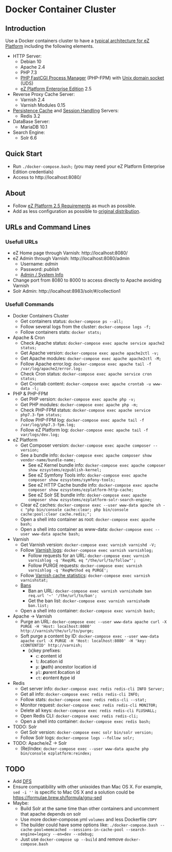 Docker Container Cluster
========================

Introduction
------------

Use a Docker containers cluster to have a [typical architecture for eZ Platform](https://doc.ezplatform.com/en/2.5/guide/clustering/) including the following elements.
* HTTP Server:
  - Debian 10
  - Apache 2.4
  - PHP 7.3
  - [PHP FastCGI Process Manager](https://www.php.net/manual/install.fpm.php) (PHP-FPM) with [Unix domain socket](https://en.wikipedia.org/wiki/Unix_domain_socket) (UDS)
  - [eZ Platform Enterprise Edition](https://ez.no/Products/eZ-Platform-Enterprise-Edition) 2.5
* Reverse Proxy Cache Server:
  - Varnish 2.4
  - Varnish Modules 0.15
* [Persistence Cache](https://doc.ezplatform.com/en/2.5/guide/persistence_cache/) and [Session Handling](https://doc.ezplatform.com/en/2.5/guide/sessions/) Servers:
  - Redis 3.2
* DataBase Server:
  - MariaDB 10.1
* Search Engine:
  - Solr 6.6

Quick Start
-----------

* Run `./docker-compose.bash;` (you may need your eZ Platform Enterprise Edition credentials)
* Access to http://localhost:8080/

About
-----

* Follow [eZ Platform 2.5 Requirements](https://doc.ezplatform.com/en/2.5/getting_started/requirements/) as much as possible.
* Add as less configuration as possible to [original distribution](https://github.com/ezsystems/ezplatform-ee/tree/v2.5.9).

URLs and Command Lines
----------------------

### Usefull URLs
* eZ Home page through Varnish: http://localhost:8080/
* eZ Admin through Varnish: http://localhost:8080/admin
  - Username: *admin*
  - Password: *publish*
  * [Admin / System Info](http://localhost:8080/admin/systeminfo)
* Change port from 8080 to 8000 to access directly to Apache avoiding Varnish
* Solr Admin: http://localhost:8983/solr/#/collection1

### Usefull Commands
* Docker Containers Cluster
  - Get containers status: `docker-compose ps --all;`
  - Follow several logs from the cluster: `docker-compose logs -f;`
  - Follow containers stats: `docker stats;`
* Apache & Cron
  - Check Apache status: `docker-compose exec apache service apache2 status;`
  - Get Apache version: `docker-compose exec apache apache2ctl -v;`
  - Get Apache modules: `docker-compose exec apache apache2ctl -M;`
  - Follow Apache error.log: `docker-compose exec apache tail -f /var/log/apache2/error.log;`
  - Check Cron status: `docker-compose exec apache service cron status;`
  - Get Crontab content: `docker-compose exec apache crontab -u www-data -l;`
* PHP & PHP-FPM
  - Get PHP version: `docker-compose exec apache php -v;`
  - Get PHP modules: `docker-compose exec apache php -m;`
  - Check PHP-FPM status: `docker-compose exec apache service php7.3-fpm status;`
  - Follow PHP-FPM log: `docker-compose exec apache tail -f /var/log/php7.3-fpm.log;`
  - Follow eZ Platform log: `docker-compose exec apache tail -f var/logs/dev.log;`
* eZ Platform
  - Get Composer version: `docker-compose exec apache composer --version;`
  - See a bundle info: `docker-compose exec apache composer show vendor-name/bundle-name;`
    - See eZ Kernel bundle info: `docker-compose exec apache composer show ezsystems/ezpublish-kernel;`
    - See eZ Symfony Tools info: `docker-compose exec apache composer show ezsystems/symfony-tools;`
    - See eZ HTTP Cache bundle info: `docker-compose exec apache composer show ezsystems/ezplatform-http-cache;`
    - See eZ Solr SE bundle info: `docker-compose exec apache composer show ezsystems/ezplatform-solr-search-engine;`
  - Clear eZ caches: `docker-compose exec --user www-data apache sh -c "php bin/console cache:clear; php bin/console cache:pool:clear cache.redis;";` 
  - Open a shell into container as root: `docker-compose exec apache bash;`
  - Open a shell into container as www-data: `docker-compose exec --user www-data apache bash;`
* Varnish
  - Get Varnish version: `docker-compose exec varnish varnishd -V;`
  - Follow [Varnish logs](https://varnish-cache.org/docs/6.0/reference/varnishlog.html): `docker-compose exec varnish varnishlog;`
    - Follow requests for an URL: `docker-compose exec varnish varnishlog -q 'ReqURL eq "/the/url/to/follow"';`
    - Follow PURGE requests: `docker-compose exec varnish varnishlog -q 'ReqMethod eq PURGE';`
  - Follow [Varnish cache statistics](https://varnish-cache.org/docs/6.0/reference/varnishstat.html): `docker-compose exec varnish varnishstat;`
  - [Bans](https://varnish-cache.org/docs/trunk/users-guide/purging.html#bans)
    - Ban an URL: `docker-compose exec varnish varnishadm ban req.url '~' '/the/url/to/ban';`
    - Get the ban list: `docker-compose exec varnish varnishadm ban.list;`
  - Open a shell into container: `docker-compose exec varnish bash;`
* Apache → Varnish
  - Purge an URL: `docker-compose exec --user www-data apache curl -X PURGE -H 'Host: localhost:8080' http://varnish/the/url/to/purge;`
  - Soft purge a content by ID: `docker-compose exec --user www-data apache curl -X PURGE -H 'Host: localhost:8080' -H 'key: cCONTENTID' http://varnish;`
    - (x)key prefixes:
      - `c`: ***c***ontent id
      - `l`: ***l***ocation id
      - `p`: (***p***ath) ancestor location id
      - `pl`: ***p***arent ***l***ocation id
      - `ct`: ***c***ontent ***t***ype id 
* Redis
  - Get server info: `docker-compose exec redis redis-cli INFO Server;`
  - Get all info: `docker-compose exec redis redis-cli INFO;`
  - Follow stats: `docker-compose exec redis redis-cli --stat;`
  - Monitor request: `docker-compose exec redis redis-cli MONITOR;`
  - Delete all keys: `docker-compose exec redis redis-cli FLUSHALL;`
  - Open Redis CLI: `docker-compose exec redis redis-cli;`
  - Open a shell into container: `docker-compose exec redis bash;`
* TODO: Solr
  - Get Solr version: `docker-compose exec solr bin/solr version;`
  - Follow Solr logs: `docker-compose logs --follow solr;`
* TODO: Apache/eZ → Solr
  - (Re)Index: `docker-compose exec --user www-data apache php bin/console ezplatform:reindex;`

TODO
----

* Add [DFS](https://doc.ezplatform.com/en/master/guide/clustering/#dfs-io-handler)
* Ensure compatibility with other unixoides than Mac OS X. For example, `sed -i ''` is specific to Mac OS X and a solution could be https://formulae.brew.sh/formula/gnu-sed
* Maybe:
  - Build Solr at the same time than other containers and uncomment that apache depends on solr
  - Use more docker-compose.yml `volumes` and less Dockerfile `COPY`
  - The builder could have some options like: `./docker-compose.bash --cache-pool=memcached --sessions-in-cache-pool --search-engine=legacy --en=dev --xdebug;`
  - Just use `docker-compose up --build` and remove `docker-compose.bash`
